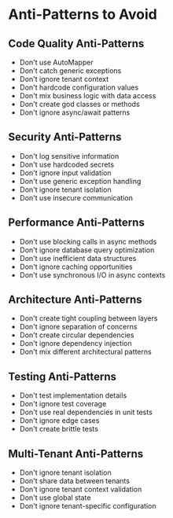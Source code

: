 # Anti-Patterns to Avoid

## Code Quality Anti-Patterns

- Don't use AutoMapper
- Don't catch generic exceptions
- Don't ignore tenant context
- Don't hardcode configuration values
- Don't mix business logic with data access
- Don't create god classes or methods
- Don't ignore async/await patterns

## Security Anti-Patterns

- Don't log sensitive information
- Don't use hardcoded secrets
- Don't ignore input validation
- Don't use generic exception handling
- Don't ignore tenant isolation
- Don't use insecure communication

## Performance Anti-Patterns

- Don't use blocking calls in async methods
- Don't ignore database query optimization
- Don't use inefficient data structures
- Don't ignore caching opportunities
- Don't use synchronous I/O in async contexts

## Architecture Anti-Patterns

- Don't create tight coupling between layers
- Don't ignore separation of concerns
- Don't create circular dependencies
- Don't ignore dependency injection
- Don't mix different architectural patterns

## Testing Anti-Patterns

- Don't test implementation details
- Don't ignore test coverage
- Don't use real dependencies in unit tests
- Don't ignore edge cases
- Don't create brittle tests

## Multi-Tenant Anti-Patterns

- Don't ignore tenant isolation
- Don't share data between tenants
- Don't ignore tenant context validation
- Don't use global state
- Don't ignore tenant-specific configuration
